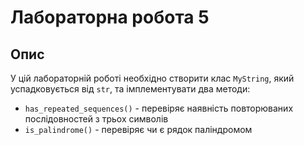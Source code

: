 # Лабораторна робота 5

## Опис

У цій лабораторній роботі необхідно створити клас `MyString`, який успадковується від `str`, та імплементувати два методи:
*   `has_repeated_sequences()` - перевіряє наявність повторюваних послідовностей з трьох символів
*   `is_palindrome()` - перевіряє чи є рядок паліндромом